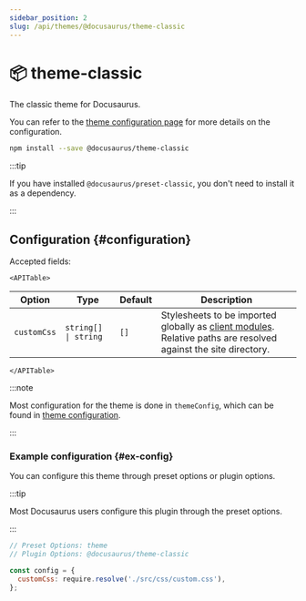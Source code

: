 ```yaml
---
sidebar_position: 2
slug: /api/themes/@docusaurus/theme-classic
---
```


# 📦 theme-classic

The classic theme for Docusaurus.

You can refer to the [theme configuration page](theme-configuration.md) for more details on the configuration.

```bash npm2yarn
npm install --save @docusaurus/theme-classic
```

:::tip

If you have installed `@docusaurus/preset-classic`, you don't need to install it as a dependency.

:::

## Configuration {#configuration}

Accepted fields:

```mdx-code-block
<APITable>
```

| Option | Type | Default | Description |
| --- | --- | --- | --- |
| `customCss` | <code>string[] \| string</code> | `[]` | Stylesheets to be imported globally as [client modules](../../advanced/client.md#client-modules). Relative paths are resolved against the site directory. |

```mdx-code-block
</APITable>
```

:::note

Most configuration for the theme is done in `themeConfig`, which can be found in [theme configuration](./theme-configuration.md).

:::

### Example configuration {#ex-config}

You can configure this theme through preset options or plugin options.

:::tip

Most Docusaurus users configure this plugin through the preset options.

:::

```js config-tabs
// Preset Options: theme
// Plugin Options: @docusaurus/theme-classic

const config = {
  customCss: require.resolve('./src/css/custom.css'),
};
```
